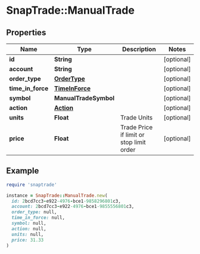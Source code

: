 # SnapTrade::ManualTrade

## Properties

| Name | Type | Description | Notes |
| ---- | ---- | ----------- | ----- |
| **id** | **String** |  | [optional] |
| **account** | **String** |  | [optional] |
| **order_type** | [**OrderType**](OrderType.md) |  | [optional] |
| **time_in_force** | [**TimeInForce**](TimeInForce.md) |  | [optional] |
| **symbol** | **ManualTradeSymbol** |  | [optional] |
| **action** | [**Action**](Action.md) |  | [optional] |
| **units** | **Float** | Trade Units | [optional] |
| **price** | **Float** | Trade Price if limit or stop limit order | [optional] |

## Example

```ruby
require 'snaptrade'

instance = SnapTrade::ManualTrade.new(
  id: 2bcd7cc3-e922-4976-bce1-9858296801c3,
  account: 2bcd7cc3-e922-4976-bce1-9855556801c3,
  order_type: null,
  time_in_force: null,
  symbol: null,
  action: null,
  units: null,
  price: 31.33
)
```

